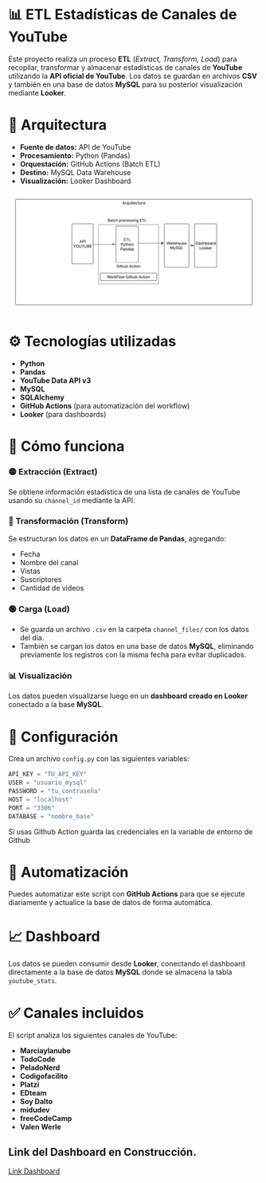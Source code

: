 # 📊 ETL Estadísticas de Canales de YouTube

Este proyecto realiza un proceso **ETL** (*Extract, Transform, Load*) para recopilar, transformar y almacenar estadísticas de canales de **YouTube** utilizando la **API oficial de YouTube**.
Los datos se guardan en archivos **CSV** y también en una base de datos **MySQL** para su posterior visualización mediante **Looker**.

# 🧠 Arquitectura

- **Fuente de datos:** API de YouTube  
- **Procesamiento:** Python (Pandas)  
- **Orquestación:** GitHub Actions (Batch ETL)  
- **Destino:** MySQL Data Warehouse  
- **Visualización:** Looker Dashboard

![Arq. ETL](imagen/Arq.%20Datos%20ETL-youtube.jpeg)


# ⚙️ Tecnologías utilizadas

- **Python**
- **Pandas**
- **YouTube Data API v3**
- **MySQL**
- **SQLAlchemy**
- **GitHub Actions** (para automatización del workflow)
- **Looker** (para dashboards)

# 🚀 Cómo funciona

### 🟡 Extracción (Extract)
Se obtiene información estadística de una lista de canales de YouTube usando su `channel_id` mediante la API.

### 🔵 Transformación (Transform)
Se estructuran los datos en un **DataFrame de Pandas**, agregando:
- Fecha
- Nombre del canal
- Vistas
- Suscriptores
- Cantidad de videos

### 🟢 Carga (Load)
- Se guarda un archivo `.csv` en la carpeta `channel_files/` con los datos del día.
- También se cargan los datos en una base de datos **MySQL**, eliminando previamente los registros con la misma fecha para evitar duplicados.

### 📊 Visualización
Los datos pueden visualizarse luego en un **dashboard creado en Looker** conectado a la base **MySQL**.

# 🔐 Configuración

Crea un archivo `config.py` con las siguientes variables:

```python
API_KEY = "TU_API_KEY"
USER = "usuario_mysql"
PASSWORD = "tu_contraseña"
HOST = "localhost"
PORT = "3306"
DATABASE = "nombre_base"
```
Si usas Github Action guarda las credenciales en la variable de entorno de Github


# 📅 Automatización

Puedes automatizar este script con **GitHub Actions** para que se ejecute diariamente y actualice la base de datos de forma automática.

# 📈 Dashboard

Los datos se pueden consumir desde **Looker**, conectando el dashboard directamente a la base de datos **MySQL** donde se almacena la tabla `youtube_stats`.

# ✅ Canales incluidos

El script analiza los siguientes canales de YouTube:

- **Marciaylanube**
- **TodoCode**
- **PeladoNerd**
- **Codigofacilito**
- **Platzi**
- **EDteam**
- **Soy Dalto**
- **midudev**
- **freeCodeCamp**
- **Valen Werle**

## Link del Dashboard en Construcción.
[Link Dashboard]('https://lookerstudio.google.com/')
